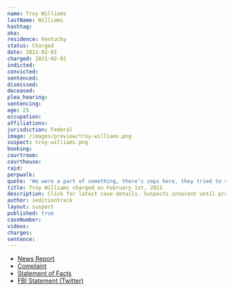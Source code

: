 ```yaml
---
name: Troy Williams
lastName: Williams
hashtag:
aka:
residence: Kentucky
status: Charged
date: 2021-02-01
charged: 2021-02-01
indicted:
convicted:
sentenced:
dismissed:
deceased:
plea_hearing:
sentencing:
age: 25
occupation:
affiliations:
jurisdiction: Federal
image: /images/preview/troy-williams.png
suspect: troy-williams.png
booking:
courtroom:
courthouse:
raid:
perpwalk:
quote: 'We were a part of something, there’s cops here, they tried to stop us, they are not letting us in, but not fighting us'
title: Troy Williams charged on February 1st, 2021
description: Click for latest case details. Suspects innocent until proven guilty.
author: seditiontrack
layout: suspect
published: true
caseNumber:
videos:
charges:
sentence:
---
```

- [News Report](https://www.wbko.com/2021/02/02/2-kentucky-men-charged-with-entering-capitol-during-riot/)
- [Complaint](https://extremism.gwu.edu/sites/g/files/zaxdzs2191/f/Dalton%20Crase%20and%20Troy%20Williams%20Affidavit%20in%20Support%20of%20Criminal%20Complaint.pdf)
- [Statement of Facts](https://extremism.gwu.edu/sites/g/files/zaxdzs2191/f/Dalton%20Crase%20and%20Troy%20Williams%20Affidavit%20in%20Support%20of%20Criminal%20Complaint.pdf)
- [FBI Statement (Twitter)](https://twitter.com/FBILouisville/status/1356306940507336706)
